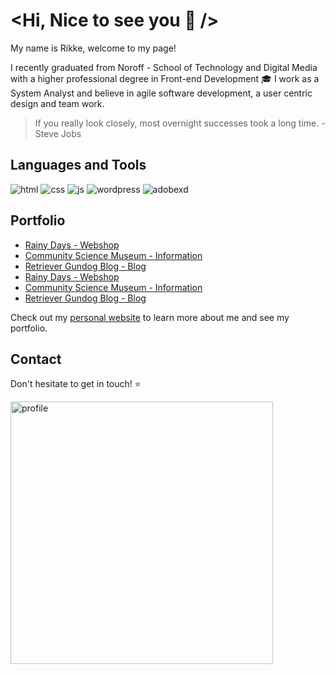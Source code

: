 # <Hi, Nice to see you 👋 />

My name is Rikke, welcome to my page!

I recently graduated from Noroff - School of Technology and Digital Media with a higher professional degree in Front-end Development :mortar_board: I work as a System Analyst and believe in agile software development, a user centric design and team work.

> If you really look closely, most overnight successes took a long time. - Steve Jobs

## Languages and Tools

![html](https://user-images.githubusercontent.com/85433495/224490067-8536bbd0-8a36-418c-9c9e-42a2126a09a6.png) ![css](https://user-images.githubusercontent.com/85433495/224490011-ed542f82-df96-49e7-b2e8-ded9f004996c.png) ![js](https://user-images.githubusercontent.com/85433495/224490069-8940b4be-6dba-483d-ab5d-99cfbe09b429.png) ![wordpress](https://user-images.githubusercontent.com/85433495/224490422-923bac3d-218a-4523-a7b3-f7a091a3c1f9.png) ![adobexd](https://user-images.githubusercontent.com/85433495/224490557-5d4c8df3-8813-4c95-be89-01a120f88141.png)

## Portfolio
- [Rainy Days - Webshop](https://boisterous-alpaca-260b5b.netlify.app/)
- [Community Science Museum - Information](https://silly-swirles-3ed29f.netlify.app/)
- [Retriever Gundog Blog - Blog](https://coruscating-blini-8ad5a3.netlify.app/)
- [Rainy Days - Webshop](https://boisterous-alpaca-260b5b.netlify.app/)
- [Community Science Museum - Information](https://silly-swirles-3ed29f.netlify.app/)
- [Retriever Gundog Blog - Blog](https://coruscating-blini-8ad5a3.netlify.app/)

Check out my [personal website](https://glowing-creponne-2e2b07.netlify.app/) to learn more about me and see my portfolio.

## Contact
Don't hesitate to get in touch! :star:

<img width="420" alt="profile" src="https://user-images.githubusercontent.com/85433495/224562269-90ef0a48-488a-4494-9ace-d404fb5a0d49.png">
